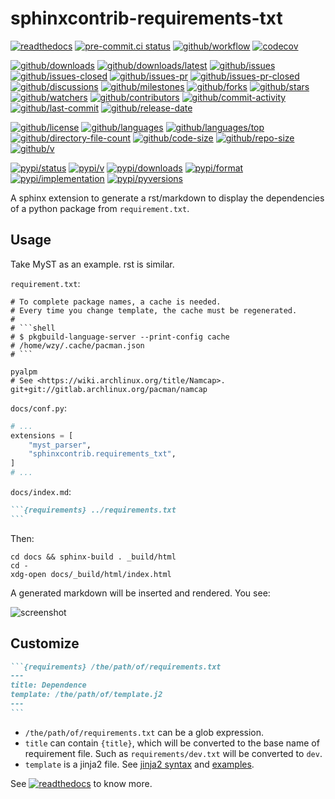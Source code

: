 # sphinxcontrib-requirements-txt

[![readthedocs](https://shields.io/readthedocs/sphinxcontrib-requirements-txt)](https://sphinx-contrib-requirements-txt.readthedocs.io)
[![pre-commit.ci status](https://results.pre-commit.ci/badge/github/sphinx-contrib/requirements-txt/main.svg)](https://results.pre-commit.ci/latest/github/sphinx-contrib/requirements-txt/main)
[![github/workflow](https://github.com/sphinx-contrib/requirements-txt/actions/workflows/main.yml/badge.svg)](https://github.com/sphinx-contrib/requirements-txt/actions)
[![codecov](https://codecov.io/gh/sphinx-contrib/requirements-txt/branch/main/graph/badge.svg)](https://codecov.io/gh/sphinx-contrib/requirements-txt)

[![github/downloads](https://shields.io/github/downloads/sphinx-contrib/requirements-txt/total)](https://github.com/sphinx-contrib/requirements-txt/releases)
[![github/downloads/latest](https://shields.io/github/downloads/sphinx-contrib/requirements-txt/latest/total)](https://github.com/sphinx-contrib/requirements-txt/releases/latest)
[![github/issues](https://shields.io/github/issues/sphinx-contrib/requirements-txt)](https://github.com/sphinx-contrib/requirements-txt/issues)
[![github/issues-closed](https://shields.io/github/issues-closed/sphinx-contrib/requirements-txt)](https://github.com/sphinx-contrib/requirements-txt/issues?q=is%3Aissue+is%3Aclosed)
[![github/issues-pr](https://shields.io/github/issues-pr/sphinx-contrib/requirements-txt)](https://github.com/sphinx-contrib/requirements-txt/pulls)
[![github/issues-pr-closed](https://shields.io/github/issues-pr-closed/sphinx-contrib/requirements-txt)](https://github.com/sphinx-contrib/requirements-txt/pulls?q=is%3Apr+is%3Aclosed)
[![github/discussions](https://shields.io/github/discussions/sphinx-contrib/requirements-txt)](https://github.com/sphinx-contrib/requirements-txt/discussions)
[![github/milestones](https://shields.io/github/milestones/all/sphinx-contrib/requirements-txt)](https://github.com/sphinx-contrib/requirements-txt/milestones)
[![github/forks](https://shields.io/github/forks/sphinx-contrib/requirements-txt)](https://github.com/sphinx-contrib/requirements-txt/network/members)
[![github/stars](https://shields.io/github/stars/sphinx-contrib/requirements-txt)](https://github.com/sphinx-contrib/requirements-txt/stargazers)
[![github/watchers](https://shields.io/github/watchers/sphinx-contrib/requirements-txt)](https://github.com/sphinx-contrib/requirements-txt/watchers)
[![github/contributors](https://shields.io/github/contributors/sphinx-contrib/requirements-txt)](https://github.com/sphinx-contrib/requirements-txt/graphs/contributors)
[![github/commit-activity](https://shields.io/github/commit-activity/w/sphinx-contrib/requirements-txt)](https://github.com/sphinx-contrib/requirements-txt/graphs/commit-activity)
[![github/last-commit](https://shields.io/github/last-commit/sphinx-contrib/requirements-txt)](https://github.com/sphinx-contrib/requirements-txt/commits)
[![github/release-date](https://shields.io/github/release-date/sphinx-contrib/requirements-txt)](https://github.com/sphinx-contrib/requirements-txt/releases/latest)

[![github/license](https://shields.io/github/license/sphinx-contrib/requirements-txt)](https://github.com/sphinx-contrib/requirements-txt/blob/main/LICENSE)
[![github/languages](https://shields.io/github/languages/count/sphinx-contrib/requirements-txt)](https://github.com/sphinx-contrib/requirements-txt)
[![github/languages/top](https://shields.io/github/languages/top/sphinx-contrib/requirements-txt)](https://github.com/sphinx-contrib/requirements-txt)
[![github/directory-file-count](https://shields.io/github/directory-file-count/sphinx-contrib/requirements-txt)](https://github.com/sphinx-contrib/requirements-txt)
[![github/code-size](https://shields.io/github/languages/code-size/sphinx-contrib/requirements-txt)](https://github.com/sphinx-contrib/requirements-txt)
[![github/repo-size](https://shields.io/github/repo-size/sphinx-contrib/requirements-txt)](https://github.com/sphinx-contrib/requirements-txt)
[![github/v](https://shields.io/github/v/release/sphinx-contrib/requirements-txt)](https://github.com/sphinx-contrib/requirements-txt)

[![pypi/status](https://shields.io/pypi/status/sphinxcontrib-requirements-txt)](https://pypi.org/project/sphinxcontrib-requirements-txt/#description)
[![pypi/v](https://shields.io/pypi/v/sphinxcontrib-requirements-txt)](https://pypi.org/project/sphinxcontrib-requirements-txt/#history)
[![pypi/downloads](https://shields.io/pypi/dd/sphinxcontrib-requirements-txt)](https://pypi.org/project/sphinxcontrib-requirements-txt/#files)
[![pypi/format](https://shields.io/pypi/format/sphinxcontrib-requirements-txt)](https://pypi.org/project/sphinxcontrib-requirements-txt/#files)
[![pypi/implementation](https://shields.io/pypi/implementation/sphinxcontrib-requirements-txt)](https://pypi.org/project/sphinxcontrib-requirements-txt/#files)
[![pypi/pyversions](https://shields.io/pypi/pyversions/sphinxcontrib-requirements-txt)](https://pypi.org/project/sphinxcontrib-requirements-txt/#files)

A sphinx extension to generate a rst/markdown to display the dependencies of
a python package from `requirement.txt`.

## Usage

Take MyST as an example. rst is similar.

`requirement.txt`:

````kconfig
# To complete package names, a cache is needed.
# Every time you change template, the cache must be regenerated.
#
# ```shell
# $ pkgbuild-language-server --print-config cache
# /home/wzy/.cache/pacman.json
# ```

pyalpm
# See <https://wiki.archlinux.org/title/Namcap>.
git+git://gitlab.archlinux.org/pacman/namcap
````

`docs/conf.py`:

```python
# ...
extensions = [
    "myst_parser",
    "sphinxcontrib.requirements_txt",
]
# ...
```

`docs/index.md`:

````markdown
```{requirements} ../requirements.txt
```
````

Then:

```shell
cd docs && sphinx-build . _build/html
cd -
xdg-open docs/_build/html/index.html
```

A generated markdown will be inserted and rendered. You see:

![screenshot](https://github.com/Freed-Wu/pkgbuild-language-server/assets/32936898/c64ba56f-e2d5-4755-be50-632bd65d431c)

## Customize

````markdown
```{requirements} /the/path/of/requirements.txt
---
title: Dependence
template: /the/path/of/template.j2
---
```
````

- `/the/path/of/requirements.txt` can be a glob expression.
- `title` can contain `{title}`, which will be converted to the base name of
  requirement file. Such as `requirements/dev.txt` will be converted to `dev`.
- `template` is a jinja2 file. See [jinja2 syntax](https://docs.jinkan.org/docs/jinja2/templates.html)
  and
  [examples](https://github.com/sphinx-contrib/requirements-txt/blob/main/src/sphinxcontrib/requirements_txt/assets/jinja2).

See
[![readthedocs](https://shields.io/readthedocs/sphinxcontrib-requirements-txt)](https://sphinxcontrib-requirements-txt.readthedocs.io)
to know more.
